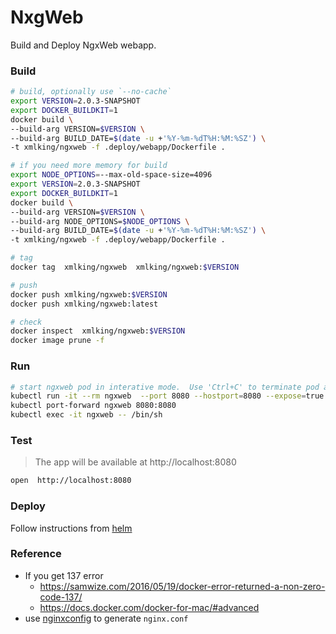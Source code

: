 # NxgWeb

Build and Deploy NgxWeb webapp.

### Build

```bash
# build, optionally use `--no-cache`
export VERSION=2.0.3-SNAPSHOT
export DOCKER_BUILDKIT=1
docker build \
--build-arg VERSION=$VERSION \
--build-arg BUILD_DATE=$(date -u +'%Y-%m-%dT%H:%M:%SZ') \
-t xmlking/ngxweb -f .deploy/webapp/Dockerfile .

# if you need more memory for build
export NODE_OPTIONS=--max-old-space-size=4096
export VERSION=2.0.3-SNAPSHOT
export DOCKER_BUILDKIT=1
docker build \
--build-arg VERSION=$VERSION \
--build-arg NODE_OPTIONS=$NODE_OPTIONS \
--build-arg BUILD_DATE=$(date -u +'%Y-%m-%dT%H:%M:%SZ') \
-t xmlking/ngxweb -f .deploy/webapp/Dockerfile .

# tag
docker tag  xmlking/ngxweb  xmlking/ngxweb:$VERSION

# push
docker push xmlking/ngxweb:$VERSION
docker push xmlking/ngxweb:latest

# check
docker inspect  xmlking/ngxweb:$VERSION
docker image prune -f
```

### Run

```bash
# start ngxweb pod in interative mode.  Use 'Ctrl+C' to terminate pod and delete temp service.
kubectl run -it --rm ngxweb  --port 8080 --hostport=8080 --expose=true --image=xmlking/ngxweb:$VERSION --restart=Never
kubectl port-forward ngxweb 8080:8080
kubectl exec -it ngxweb -- /bin/sh
```

### Test

> The app will be available at http://localhost:8080

```bash
open  http://localhost:8080
```

### Deploy

Follow instructions from [helm](./helm)

### Reference

- If you get 137 error
  - https://samwize.com/2016/05/19/docker-error-returned-a-non-zero-code-137/
  - https://docs.docker.com/docker-for-mac/#advanced
- use [nginxconfig](https://nginxconfig.io/) to generate `nginx.conf`
